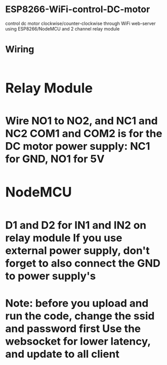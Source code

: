 # ESP8266-WiFi-control-DC-motor
control dc motor clockwise/counter-clockwise through WiFi web-server using ESP8266/NodeMCU and 2 channel relay module

**<h1>Wiring<h1/>**
  <h2>Relay Module<h2/>
    <h3>Wire NO1 to NO2, and NC1 and NC2
    COM1 and COM2 is for the DC motor
    power supply: NC1 for GND, NO1 for 5V<h3/>
    
  <h2>NodeMCU<h2/>
    <h3>D1 and D2 for IN1 and IN2 on relay module
    If you use external power supply, don't forget to also connect the GND to power supply's<h3/>
    
Note: before you upload and run the code, change the ssid and password first
Use the websocket for lower latency, and update to all client
